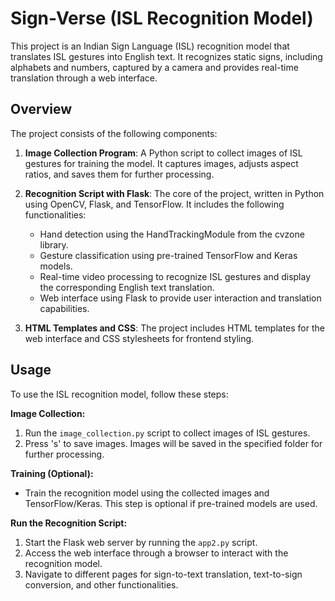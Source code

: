 # Sign-Verse (ISL Recognition Model)

This project is an Indian Sign Language (ISL) recognition model that translates ISL gestures into English text. It recognizes static signs, including alphabets and numbers, captured by a camera and provides real-time translation through a web interface.

## Overview

The project consists of the following components:

1. **Image Collection Program**: A Python script to collect images of ISL gestures for training the model. It captures images, adjusts aspect ratios, and saves them for further processing.

2. **Recognition Script with Flask**: The core of the project, written in Python using OpenCV, Flask, and TensorFlow. It includes the following functionalities:

    - Hand detection using the HandTrackingModule from the cvzone library.
    - Gesture classification using pre-trained TensorFlow and Keras models.
    - Real-time video processing to recognize ISL gestures and display the corresponding English text translation.
    - Web interface using Flask to provide user interaction and translation capabilities.

3. **HTML Templates and CSS**: The project includes HTML templates for the web interface and CSS stylesheets for frontend styling.

## Usage

To use the ISL recognition model, follow these steps:

**Image Collection:**

1. Run the `image_collection.py` script to collect images of ISL gestures.
2. Press 's' to save images. Images will be saved in the specified folder for further processing.

**Training (Optional):**

- Train the recognition model using the collected images and TensorFlow/Keras. This step is optional if pre-trained models are used.

**Run the Recognition Script:**

1. Start the Flask web server by running the `app2.py` script.
2. Access the web interface through a browser to interact with the recognition model.
3. Navigate to different pages for sign-to-text translation, text-to-sign conversion, and other functionalities.
